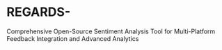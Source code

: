 # REGARDS-
Comprehensive Open-Source Sentiment Analysis Tool for Multi-Platform Feedback Integration and Advanced Analytics
